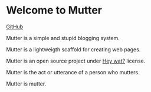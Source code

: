 # Welcome to Mutter

[GitHub](https://github.com/BLumia/Mutter)

Mutter is a simple and stupid blogging system.

Mutter is a lightweigth scaffold for creating web pages.

Mutter is an open source project under [Hey wat?](#) license.

Mutter is the act or utterance of a person who mutters.

Mutter is mutter.